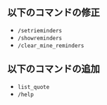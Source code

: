 ## 以下のコマンドの修正

- `/setrieminders`
- `/showreminders`
- `/clear_mine_reminders`

## 以下のコマンドの追加

- `list_quote`
- `/help`
